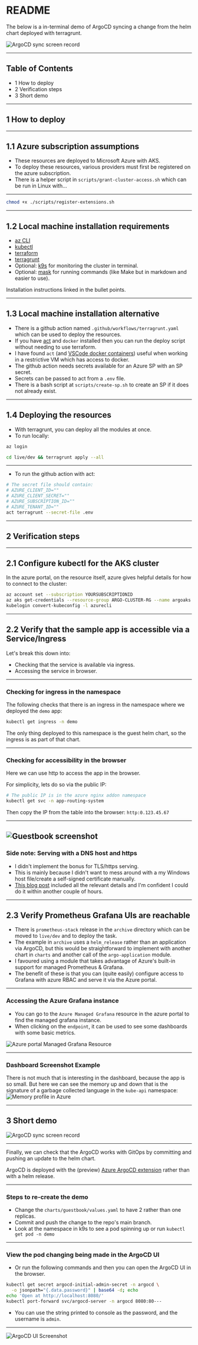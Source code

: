 # README

The below is a in-terminal demo of ArgoCD syncing a change from the helm chart deployed with terragrunt.

![ArgoCD sync screen record](./images/demo.gif "Screen Record")

---

## Table of Contents

* 1 How to deploy
* 2 Verification steps
* 3 Short demo

---

## 1 How to deploy

---

## 1.1 Azure subscription assumptions

* These resources are deployed to Microsoft Azure with AKS.
* To deploy these resources, various providers must first be registered on the azure subscription.
* There is a helper script in `scripts/grant-cluster-access.sh` which can be run in Linux with...

---

```bash
chmod +x ./scripts/register-extensions.sh
```

---

## 1.2 Local machine installation requirements

* [az CLI](https://learn.microsoft.com/en-us/cli/azure/install-azure-cli?view=azure-cli-latest)
* [kubectl](https://kubernetes.io/docs/tasks/tools/install-kubectl-linux/)
* [terraform](https://developer.hashicorp.com/terraform/install)
* [terragrunt](https://terragrunt.gruntwork.io/docs/getting-started/install/)
* Optional: [k9s](https://github.com/derailed/k9s) for monitoring the cluster in terminal.
* Optional: [mask](https://github.com/jacobdeichert/mask) for running commands (like Make but in markdown and easier to use).

Installation instructions linked in the bullet 
points.

---

## 1.3 Local machine installation alternative

* There is a github action named `.github/workflows/terragrunt.yaml` which can be used to deploy the resources.
* If you have [act](https://github.com/nektos/act) and `docker` installed then you can run the deploy script without needing to use terraform.
* I have found `act` (and [VSCode docker containers](https://github.com/TomBurdge/rapid_onboarding)) useful when working in a restrictive VM which has access to docker.
* The github action needs secrets available for an Azure SP with an SP secret.
* Secrets can be passed to act from a `.env` file.
* There is a bash script at `scripts/create-sp.sh` to create an SP if it does not already exist.

---

## 1.4 Deploying the resources

* With terragrunt, you can deploy all the modules at once.
* To run locally:

```bash
az login

cd live/dev && terragrunt apply --all
```

---

* To run the github action with act:

```bash
# The secret file should contain:
# AZURE_CLIENT_ID=""
# AZURE_CLIENT_SECRET=""
# AZURE_SUBSCRIPTION_ID=""
# AZURE_TENANT_ID=""
act terragrunt --secret-file .env
```

---

## 2 Verification steps

---

## 2.1 Configure kubectl for the AKS cluster

In the azure portal, on the resource itself, azure gives helpful details for how to connect to the cluster:

```bash
az account set --subscription YOURSUBSCRIPTIONID
az aks get-credentials --resource-group ARGO-CLUSTER-RG --name argoaks --overwrite-existing
kubelogin convert-kubeconfig -l azurecli
```

---

## 2.2 Verify that the sample app is accessible via a Service/Ingress

Let's break this down into:

* Checking that the service is available via ingress.
* Accessing the service in browser.

---

### Checking for ingress in the namespace

The following checks that there is an ingress in the namespace where we deployed the `demo` app:

```bash
kubectl get ingress -n demo
```

The only thing deployed to this namespace is the guest helm chart, so the ingress is as part of that chart.

---

### Checking for accessibility in the browser

Here we can use http to access the app in the browser.

For simplicity, lets do so via the public IP:

```bash
# The public IP is in the azure nginx addon namespace
kubectl get svc -n app-routing-system
```

Then copy the IP from the table into the browser: `http:0.123.45.67`

---

![Guestbook screenshot](./images/guestbook-screenshot.png "Guestbook screenshot")
---

### Side note: Serving with a DNS host and https

* I didn't implement the bonus for TLS/https serving.
* This is mainly because I didn't want to mess around with a my Windows host file/create a self-signed certificate manually.
* [This blog post](https://www.remiceraline.com/blog/aks-application-routing-addon-terraform-setup) included all the relevant details and I'm confident I could do it within another couple of hours.

---

## 2.3 Verify Prometheus Grafana UIs are reachable

* There is `prometheus-stack` release in the `archive` directory which can be moved to `live/dev` and to deploy the task.
* The example in `archive` uses a `helm_release` rather than an application via ArgoCD, but this would be straightforward to implement with another chart in `charts` and another call of the `argo-application` module.
* I favoured using a module that takes advantage of Azure's built-in support for managed Prometheus & Grafana.
* The benefit of these is that you can (quite easily) configure access to Grafana with azure RBAC and serve it via the Azure portal.

---

### Accessing the Azure Grafana instance

* You can go to the `Azure Managed Grafana` resource in the azure portal to find the managed grafana instance.
* When clicking on the `endpoint`, it can be used to see some dashboards with some basic metrics.

![Azure portal Managed Grafana Resource](images/portal-access.png "Managed grafana instance")

---

### Dashboard Screenshot Example

There is not much that is interesting in the dashboard, because the app is so small.
But here we can see the memory up and down that is the signature of a garbage collected language in the `kube-api` namespace:
![Memory profile in Azure](images/memory-profile.png "Grafana Screenshot")

---

## 3 Short demo

![ArgoCD sync screen record](./images/demo.gif "Screen Record")

---
Finally, we can check that the ArgoCD works with GitOps by committing and pushing an update to the helm chart.

ArgoCD is deployed with the (preview) [Azure ArgoCD extension](https://learn.microsoft.com/en-us/azure/azure-arc/kubernetes/tutorial-use-gitops-argocd) rather than with a helm release.

---

### Steps to re-create the demo

* Change the `charts/guestbook/values.yaml` to have 2 rather than one replicas.
* Commit and push the change to the repo's main branch.
* Look at the namespace in k9s to see a pod spinning up or run `kubectl get pod -n demo`

---

### View the pod changing being made in the ArgoCD UI

* Or run the following commands and then you can open the ArgoCD UI in the browser.

```bash
kubectl get secret argocd-initial-admin-secret -n argocd \
  -o jsonpath="{.data.password}" | base64 -d; echo
echo 'Open at http://localhost:8080/'
kubectl port-forward svc/argocd-server -n argocd 8080:80---
```

* You can use the string printed to console as the password, and the username is `admin`.

---
![ArgoCD UI Screenshot](./images/argo-cd-ui-screenshot.png "ArgoCD UI Screenshot")

